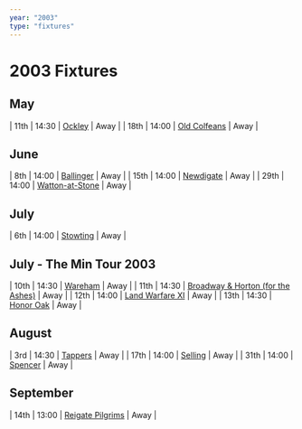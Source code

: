 ```yaml
---
year: "2003"
type: "fixtures"
---
```


# 2003 Fixtures

## May

| 11th | 14:30 | [Ockley](ockley) | Away |
| 18th | 14:00 | [Old Colfeans](old-colfeans) | Away |

## June

| 8th | 14:00 | [Ballinger](ballinger) | Away |
| 15th | 14:00 | [Newdigate](newdigate) | Away |
| 29th | 14:00 | [Watton-at-Stone](watton-at-stone) | Away |

## July

| 6th | 14:00 | [Stowting](stowting) | Away |

## July - The Min Tour 2003

| 10th | 14:30 | [Wareham](wareham) | Away |
| 11th | 14:30 | [Broadway & Horton (for the Ashes)](broadway-and-horton) | Away |
| 12th | 14:00 | [Land Warfare XI](land-warfare-xi) | Away |
| 13th | 14:30 | [Honor Oak](honor-oak) | Away |

## August

| 3rd | 14:30 | [Tappers](tappers) | Away |
| 17th | 14:00 | [Selling](selling) | Away |
| 31th | 14:00 | [Spencer](spencer) | Away |

## September

| 14th | 13:00 | [Reigate Pilgrims](reigate-pilgrims) | Away |